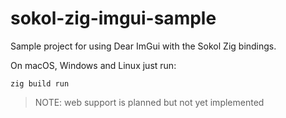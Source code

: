 # sokol-zig-imgui-sample

Sample project for using Dear ImGui with the Sokol Zig bindings.

On macOS, Windows and Linux just run:

`zig build run`

> NOTE: web support is planned but not yet implemented
